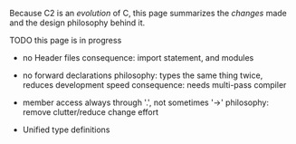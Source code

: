 
Because C2 is an _evolution_ of C, this page summarizes the
_changes_ made and the design philosophy behind it.

TODO this page is in progress


* no Header files
    consequence: import statement, and modules

* no forward declarations
    philosophy: types the same thing twice, reduces development speed
    consequence: needs multi-pass compiler

* member access always through '.', not sometimes '->'
    philosophy: remove clutter/reduce change effort

* Unified type definitions

